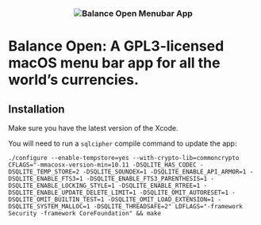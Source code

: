 <h3 align="center">
  <img src="https://cl.ly/453225333E0u/balance-open.png" alt="Balance Open Menubar App" />
</h3>

Balance Open: A GPL3-licensed macOS menu bar app for all the world’s currencies.
==========================

## Installation
Make sure you have the latest version of the Xcode.

You will need to run a `sqlcipher` compile command to update the app:

```
./configure --enable-tempstore=yes --with-crypto-lib=commoncrypto CFLAGS="-mmacosx-version-min=10.11 -DSQLITE_HAS_CODEC -DSQLITE_TEMP_STORE=2 -DSQLITE_SOUNDEX=1 -DSQLITE_ENABLE_API_ARMOR=1 -DSQLITE_ENABLE_FTS3=1 -DSQLITE_ENABLE_FTS3_PARENTHESIS=1 -DSQLITE_ENABLE_LOCKING_STYLE=1 -DSQLITE_ENABLE_RTREE=1 -DSQLITE_ENABLE_UPDATE_DELETE_LIMIT=1 -DSQLITE_OMIT_AUTORESET=1 -DSQLITE_OMIT_BUILTIN_TEST=1 -DSQLITE_OMIT_LOAD_EXTENSION=1 -DSQLITE_SYSTEM_MALLOC=1 -DSQLITE_THREADSAFE=2" LDFLAGS="-framework Security -framework CoreFoundation" && make
```
